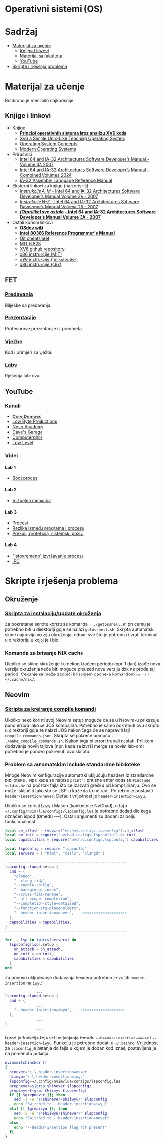 Operativni sistemi (OS)
=======================

# Sadržaj
- [Materijal za učenje](#materijal-za-ucenje)
  - [Knjige i linkovi](#knjige-i-linkovi)
  - [Materijal sa fakulteta](#FET)
  - [YouTube](#youtube)
- [Skripte i rješenja problema](#skripte-i-rješenja-problema)



# Materijal za učenje
Boldirano je meni bilo najkorisnije.

## Knjige i linkovi
- [Knjige](./Literatura/)
  - [**Principi operativnih sistema kroz analizu XV6 koda**](./Literatura/Principi_operativnih_sistema_kroz_analizu_XV6_koda.pdf) 
  - [Xv6 a Simple Unix-Like Teaching Operating System](./Literatura/Xv6_a_Simple_Unix-Like_Teaching_Operating_System.pdf)   
  - [Operating System Concepts](./Literatura/Operating_System_Concepts.pdf)                          
  - [Modern Operating Systems](./Literatura/Modern_Operating_Systems.pdf)                           
- Priručnici
  - [Intel 64 and IA-32 Architectures Software Developer’s Manual - Volume 3A 2007](./Literatura/IA32_Assembly_Language_Reference_Manual_Volume_3A_2007.pdf)
  - [Intel 64 and IA-32 Architectures Software Developer’s Manual - Combined Volumes 2024](./Literatura/IA32_Assembly_Language_Reference_Manual_Volume_Combined_Volumes_2024.pdf)
  - [IA-32 Assembly Language Reference Manual](./Literatura/IA-32_Assembly_Language_Reference_Manual.pdf)           
- Eksterni linkovi za knjige (najkorisniji)
  - [*Instrukcije A-M* - Intel 64 and IA-32 Architectures Software Developer’s Manual Volume 2A - 2007](https://pdos.csail.mit.edu/6.828/2018/readings/ia32/IA32-2A.pdf)
  - [*Instrukcije N-Z* - Intel 64 and IA-32 Architectures Software Developer’s Manual Volume 2B - 2007](https://pdos.csail.mit.edu/6.828/2018/readings/ia32/IA32-2B.pdf)
  - [***(Otprilike) sve ostalo*** **- Intel 64 and IA-32 Architectures Software Developer’s Manual Volume 3A - 2007**](https://pdos.csail.mit.edu/6.828/2018/readings/ia32/IA32-3A.pdf)
- Ostali korisni linkovi
  - [**OSdev wiki**](https://wiki.osdev.org/)
  - [**Intel 80386 Reference Programmer's Manual**](https://pdos.csail.mit.edu/6.828/2018/readings/i386/toc.htm)
  - [Git cheatsheet](https://education.github.com/git-cheat-sheet-education.pdf)
  - [MIT 6.828](https://pdos.csail.mit.edu/6.828/2018/overview.html)
  - [XV6 github repository](https://github.com/mit-pdos/xv6-public)
  - [x86 instrukcije (MIT)](https://pdos.csail.mit.edu/6.828/2018/readings/i386/c17.htm)
  - [x86 instrukcije (felixcloutier)](https://www.felixcloutier.com/x86/)
  - [x86 instrukcije (c9x)](https://c9x.me/x86/)


## FET

### [**Predavanja**](./Predavanja)
Bilješke sa predavanja.

### [Prezentacije](./Prezentacije)
Profesorove prezentacije iz predmeta.

### [Vježbe](./Vjezbe)
Kod i primjeri sa vježbi.

### [Labs](./Lab)
Rješenja lab-ova.


## YouTube

### Kanali
- [**Core Dumped**](https://www.youtube.com/@CoreDumpped)
- [Low Byte Productions](https://www.youtube.com/@LowByteProductions)
- [Neso Academy](https://www.youtube.com/@nesoacademy)
- [Dave's Garage](https://www.youtube.com/@DavesGarage)
- [Computerphile](https://www.youtube.com/@Computerphile)
- [Low Level](https://www.youtube.com/@LowLevelTV)

### Videi

#### Lab 1
- [Boot proces](https://www.youtube.com/watch?v=KkenLT8S9Hs)

#### Lab 2
- [Virtuelna memorija](https://www.youtube.com/watch?v=A9WLYbE0p-I)

#### Lab 3
- [Procesi](https://www.youtube.com/watch?v=LDhoD4IVElk)
- [Razlika između programa i procesa](https://www.youtube.com/watch?v=7ge7u5VUSbE)
- [Prekidi, protekcija, sistemski pozivi](https://www.youtube.com/watch?v=H4SDPLiUnv4)

#### Lab 4
- ["Istovremeno" izvršavanje procesa](https://www.youtube.com/watch?v=3X93PnKRNUo)
- [IPC](https://www.youtube.com/watch?v=Y2mDwW2pMv4)



# Skripte i rješenja problema


## Okruženje

### [Skripta za instalaciju/update okruženja](./getosshell.sh)
Za pokretanje skripte koristi se komanda `. ./getosshell.sh` pri čemu je potrebno biti u direktoriji gdje se nalazi `getosshell.sh`.
Skripta automatski skine najnoviju verziju okruženja, odradi sve što je potrebno i vrati terminal u direktoriju u kojoj je i bio.

### Komanda za brisanje NIX cache
Ukoliko se skine okruženje i u nekog kraćem periodu (npr. 1 dan) izađe nova verzija okruženja neće biti moguće preuzeti novu verziju dok ne prođe taj period.
Čekanje se može zaobići brisanjem cache-a komandom `rm -rf ~/.cache/nix/`.


## Neovim

### [Skripta za kreiranje compile komandi](./make_compile_commands.sh)
Ukoliko neko koristi svoj Neovim setup moguće da se u Neovim-u prikazuje puno errora iako se JOS kompajlira.
Potrebno je samo pokrenuti ovu skriptu u direktoriji gdje se nalazi JOS nakon čega će se napraviti fajl `compile_commands.json`.
Skripta se pokreće pomoću `. ./make_compile_commands.sh`. Nakon toga bi errori trebali nestati.
Prilikom dodavanja novih fajlova (npr. kada se izvrši merge sa novim lab-om) potrebno je ponovo pokrenuti ovu skriptu.

### Problem sa automatskim include standardne biblioteke
Mnoge Neovim konfiguracije automatski uključuju headere iz standardne biblioteke .
Npr. kada se napiše `printf` i pritisne enter doda se `#include <stdio.h>` na početak fajla što će izazvati grešku pri kompajliranju.
Ovo se može isključiti tako što se LSP-u kaže da to ne radi.
Potrebno je postaviti `header-insertion=never`.
Default vrijednost je `header-insertion=iwyu`.

Ukoliko se koristi Lazy i Mason (konkretnije NvChad), u fajlu `~/.config/nvim/lua/configs/lspconfig.lua` je potrebno dodati dio koga označen ispod (između ---).
Ostali argumenti su dodani za bolju funkcionalnost.

``` lua
local on_attach = require("nvchad.configs.lspconfig").on_attach
local on_init = require("nvchad.configs.lspconfig").on_init
local capabilities = require("nvchad.configs.lspconfig").capabilities

local lspconfig = require "lspconfig"
local servers = { "html", "cssls", "clangd" }

-------------------------------------------------------
lspconfig.clangd.setup {
  cmd = {
    "clangd",
    "--clang-tidy",
    "--enable-config",
    "--background-index",
    "--cross-file-rename",
    "--all-scopes-completion",
    "--completion-style=detailed",
    "--function-arg-placeholders",
    "--header-insertion=never", -- <<<<<<<<<<<<<<<<<<<<
  },
  capabilities = capabilities,
}
-------------------------------------------------------

for _, lsp in ipairs(servers) do
  lspconfig[lsp].setup {
    on_attach = on_attach,
    on_init = on_init,
    capabilities = capabilities,
  }
end
```

Za ponovo uključivanje dodavanja headera potrebno je vratiti `header-insertion` na `iwyu`:
``` lua
              ...
lspconfig.clangd.setup {
  cmd = {
              ...
    "--header-insertion=iwyu", -- <<<<<<<<<<<<<<<<<<<<
  },
              ...
}
              ...
```

Ispod je funkcija koja vrši mijenjanje između `--header-insertion=never` i `--header-insertion=iwyu`.
Funkciju je potrebno dodati u `~/.bashrc`.
Vrijednost za `lspconfig` je putanja do fajla u kojem je dodan kod iznad, postavljena je na pomenutu putanju.
``` bash
nvimswitchinchdr ()
{
  hinever='\-\-header-insertion=never'
  hiiwyu='\-\-header-insertion=iwyu'
  lspconfig=~/.config/nvim/lua/configs/lspconfig.lua
  grepnever=$(grep $hinever $lspconfig)
  grepiwyu=$(grep $hiiwyu $lspconfig)
  if [[ $grepnever ]]; then
    sed -i -e "s/$hinever/$hiiwyu/" $lspconfig
    echo "Switched to --header-insertion=iwyu"
  elif [[ $grepiwyu ]]; then
    sed -i -e "s/$hiiwyu/$hinever/" $lspconfig
    echo "Switched to --header-insertion=never"
  else
    echo "--header-insertion flag not present"
  fi
}
```
